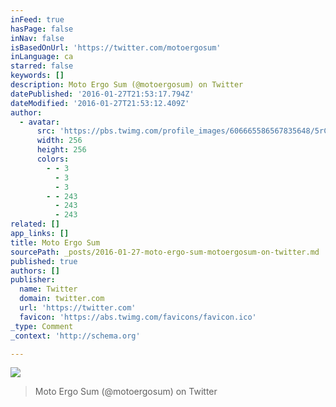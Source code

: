 ```yaml
---
inFeed: true
hasPage: false
inNav: false
isBasedOnUrl: 'https://twitter.com/motoergosum'
inLanguage: ca
starred: false
keywords: []
description: Moto Ergo Sum (@motoergosum) on Twitter
datePublished: '2016-01-27T21:53:17.794Z'
dateModified: '2016-01-27T21:53:12.409Z'
author:
  - avatar:
      src: 'https://pbs.twimg.com/profile_images/606665586567835648/5rCUIPsS_400x400.jpg'
      width: 256
      height: 256
      colors:
        - - 3
          - 3
          - 3
        - - 243
          - 243
          - 243
related: []
app_links: []
title: Moto Ergo Sum
sourcePath: _posts/2016-01-27-moto-ergo-sum-motoergosum-on-twitter.md
published: true
authors: []
publisher:
  name: Twitter
  domain: twitter.com
  url: 'https://twitter.com'
  favicon: 'https://abs.twimg.com/favicons/favicon.ico'
_type: Comment
_context: 'http://schema.org'

---
```

![](https://the-grid-user-content.s3-us-west-2.amazonaws.com/da100801-cb72-453d-88d8-af0fad8ab932.jpg)

> Moto Ergo Sum (@motoergosum) on Twitter